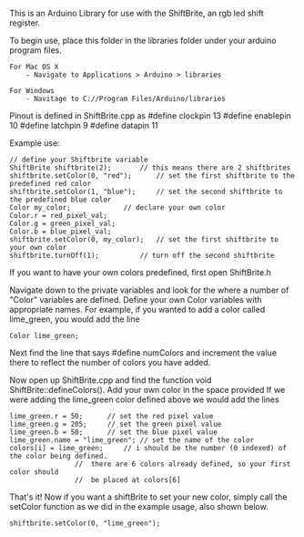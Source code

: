 This is an Arduino Library for use with the ShiftBrite, an rgb led shift register.

To begin use, place this folder in the libraries folder under your arduino program files.
	
	For Mac OS X
		- Navigate to Applications > Arduino > libraries
	
	For Windows
		- Navitage to C://Program Files/Arduino/libraries
		
Pinout is defined in ShiftBrite.cpp as
#define clockpin 13 
#define enablepin 10
#define latchpin 9
#define datapin 11

Example use:

	// define your Shiftbrite variable
	ShiftBrite shiftbrite(2);		// this means there are 2 shiftbrites
	shiftbrite.setColor(0, "red");		// set the first shiftbrite to the predefined red color
	shiftbrite.setColor(1, "blue");		// set the second shiftbrite to the predefined blue color
	Color my_color;				// declare your own color
	Color.r = red_pixel_val;
	Color.g = green_pixel_val;
	Color.b = blue_pixel_val;
	shiftbrite.setColor(0, my_color);	// set the first shiftbrite to your own color
	shiftbrite.turnOff(1);			// turn off the second shiftbrite


If you want to have your own colors predefined, first open ShiftBrite.h

Navigate down to the private variables and look for the where a number of "Color" 
variables are defined. Define your own Color variables with appropriate names.
For example, if you wanted to add a color called lime_green, you would add the line
	
	Color lime_green;


Next find the line that says
	#define numColors
and increment the value there to reflect the number of colors you have added.

Now open up ShiftBrite.cpp and find the function void ShiftBrite::defineColors(). Add your own color in the space provided
If we were adding the lime_green color defined above we would add the lines
	
	lime_green.r = 50;		// set the red pixel value
	lime_green.g = 205;		// set the green pixel value
	lime_green.b = 50;		// set the blue pixel value
	lime_green.name = "lime_green";	// set the name of the color
	colors[i] = lime_green;		// i should be the number (0 indexed) of the color being defined. 
					//  there are 6 colors already defined, so your first color should
					//  be placed at colors[6]

That's it! Now if you want a shiftBrite to set your new color, simply call the setColor function as we did in the
example usage, also shown below.

	shiftbrite.setColor(0, "lime_green");
